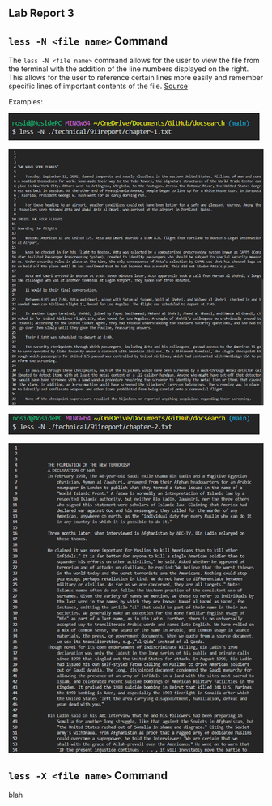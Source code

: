 ## Lab Report 3

## `less -N <file name>` Command

The `less -N <file name>` command allows for the user to view the file from the terminal with the addition of the line numbers displayed on the right.
This allows for the user to reference certain lines more easily and remember specific lines of important contents of the file.
[Source](https://phoenixnap.com/kb/less-command-in-linux)

Examples:

![Image](L31.png)

![Image](L32.png)

![Image](L33.png)

![Image](L34.png)

## `less -X <file name>` Command

blah



